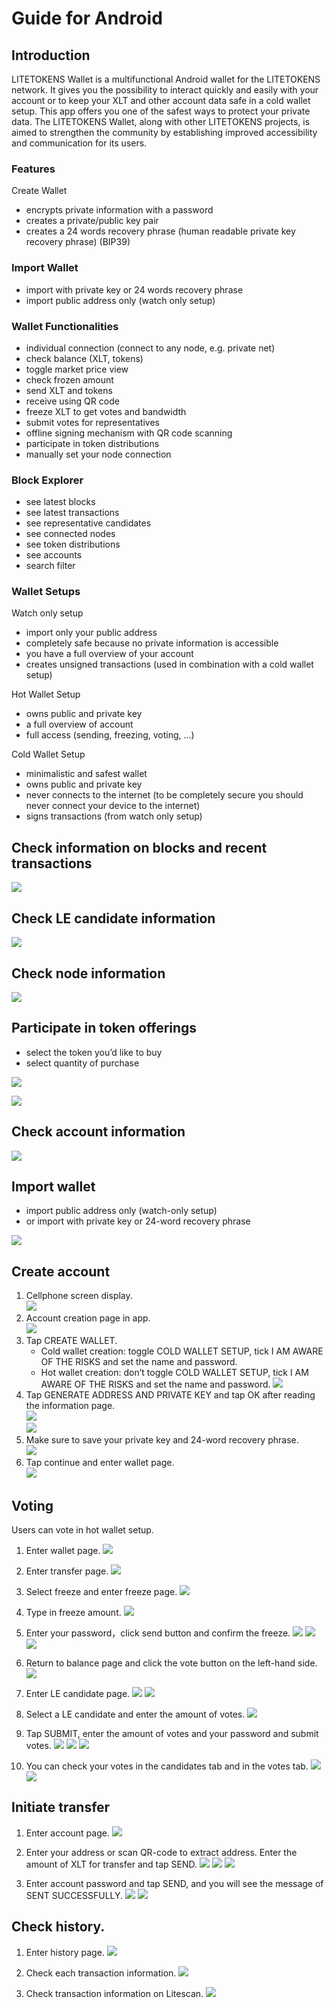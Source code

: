 # Guide for Android

## Introduction

LITETOKENS Wallet is a multifunctional Android wallet for the LITETOKENS network. It gives you the possibility to interact quickly and easily with your account or to keep your XLT and other account data safe in a cold wallet setup. This app offers you one of the safest ways to protect your private data. The LITETOKENS Wallet, along with other LITETOKENS projects, is aimed to strengthen the community by establishing improved accessibility and communication for its users.

### Features
Create Wallet
+ encrypts private information with a password
+ creates a private/public key pair
+ creates a 24 words recovery phrase (human readable private key recovery phrase) (BIP39)

### Import Wallet
+ import with private key or 24 words recovery phrase
+ import public address only (watch only setup)

### Wallet Functionalities
+ individual connection (connect to any node, e.g. private net)
+ check balance (XLT, tokens)
+ toggle market price view
+ check frozen amount
+ send XLT and tokens
+ receive using QR code
+ freeze XLT to get votes and bandwidth
+ submit votes for representatives
+ offline signing mechanism with QR code scanning
+ participate in token distributions
+ manually set your node connection

### Block Explorer
+ see latest blocks
+ see latest transactions
+ see representative candidates
+ see connected nodes
+ see token distributions
+ see accounts
+ search filter

### Wallet Setups

Watch only setup
+ import only your public address
+ completely safe because no private information is accessible
+ you have a full overview of your account
+ creates unsigned transactions (used in combination with a cold wallet setup)

Hot Wallet Setup
+ owns public and private key
+ a full overview of account
+ full access (sending, freezing, voting, ...)

Cold Wallet Setup
+ minimalistic and safest wallet
+ owns public and private key
+ never connects to the internet (to be completely secure you should never connect your device to the internet)
+ signs transactions (from watch only setup)

## Check information on blocks and recent transactions  

![](https://raw.githubusercontent.com/litetokens/Documentation/master/images/Wallet_for_Android/查看相关信息/区块和交易信息.png)

## Check LE candidate information  

![](https://raw.githubusercontent.com/litetokens/Documentation/master/images/Wallet_for_Android/查看相关信息/查看SP候选信息.png)

## Check node information  

![](https://raw.githubusercontent.com/litetokens/Documentation/master/images/Wallet_for_Android/查看相关信息/查看节点信息.png)

## Participate in token offerings
   + select the token you’d like to buy
   + select quantity of purchase  

![](https://raw.githubusercontent.com/litetokens/Documentation/master/images/Wallet_for_Android/查看相关信息/查看token信息.png)  

![](https://raw.githubusercontent.com/litetokens/Documentation/master/images/Wallet_for_Android/查看相关信息/选择购买数量.png)

## Check account information  

![](https://raw.githubusercontent.com/litetokens/Documentation/master/images/Wallet_for_Android/查看相关信息/查看账户信息.png)

## Import wallet
+ import public address only (watch-only setup)
+ or import with private key or 24-word recovery phrase

![](https://raw.githubusercontent.com/litetokens/Documentation/master/images/Wallet_for_Android/倒入钱包/导入钱包.png)

## Create account

1. Cellphone screen display.  
![](https://raw.githubusercontent.com/litetokens/Documentation/master/images/Wallet_for_Android/创建钱包账户/1.桌面显示.png)
2. Account creation page in app.  
![](https://raw.githubusercontent.com/litetokens/Documentation/master/images/Wallet_for_Android/创建钱包账户/2.点击app之后的界面.jpg)
3. Tap CREATE WALLET.  
   + Cold wallet creation: toggle COLD WALLET SETUP, tick I AM AWARE OF THE RISKS and set the name and password.
   + Hot wallet creation: don’t toggle COLD WALLET SETUP, tick I AM AWARE OF THE RISKS and set the name and password.
   ![](https://raw.githubusercontent.com/litetokens/Documentation/master/images/Wallet_for_Android/创建钱包账户/3.设置用户名和密码.png)  
4. Tap GENERATE ADDRESS AND PRIVATE KEY and tap OK after reading the information page.  
![](https://raw.githubusercontent.com/litetokens/Documentation/master/images/Wallet_for_Android/创建钱包账户/4.png)  
![](https://raw.githubusercontent.com/ybhgenius/Documentation/master/images/Wallet_for_Android/创建钱包账户/6.png)
5. Make sure to save your private key and 24-word recovery phrase.  
![](https://raw.githubusercontent.com/litetokens/Documentation/master/images/Wallet_for_Android/创建钱包账户/7.钱包创建好之后的页面%20now%20we%20see%20here%20is%20a%20public%20address%20%2Cprivate%20key%20and%2024%20words%20recovery%20phrase.jpg)
6. Tap continue and enter wallet page.    
![](https://raw.githubusercontent.com/litetokens/Documentation/master/images/Wallet_for_Android/创建钱包账户/8.创建号钱包之后下滑页面找到continue按钮.jpg)

## Voting

Users can vote in hot wallet setup.

1. Enter wallet page.
![](https://raw.githubusercontent.com/litetokens/Documentation/master/images/Wallet_for_Android/投票/1.余额TP带宽显示界面.png)
2. Enter transfer page.
![](https://raw.githubusercontent.com/litetokens/Documentation/master/images/Wallet_for_Android/投票/2.点击右侧的转账界面.png)
3. Select freeze and enter freeze page.
![](https://raw.githubusercontent.com/litetokens/Documentation/master/images/Wallet_for_Android/投票/3.freeze页面.png)
4. Type in freeze amount.
![](https://raw.githubusercontent.com/litetokens/Documentation/master/images/Wallet_for_Android/投票/4.在freeze%20amount%20输入栏中键入希望冻结的XLT数量，然后点击freeze按钮，注，拥有多少冻结XLT就拥有多少投票权.jpg)
5. Enter your password，click send button and confirm the freeze.
![](https://raw.githubusercontent.com/litetokens/Documentation/master/images/Wallet_for_Android/投票/5.确认合约.png)
![](https://raw.githubusercontent.com/litetokens/Documentation/master/images/Wallet_for_Android/投票/6输入密码点击发送.png)
![](https://raw.githubusercontent.com/litetokens/Documentation/master/images/Wallet_for_Android/投票/7.发送成功.png)

6. Return to balance page and click the vote button on the left-hand side.
![](https://raw.githubusercontent.com/litetokens/Documentation/master/images/Wallet_for_Android/投票/9.点击投票按钮.png)
7. Enter LE candidate page.
![](https://raw.githubusercontent.com/litetokens/Documentation/master/images/Wallet_for_Android/投票/10.点击投票按钮之后进入超级代表候选人list页面，candidates一栏下显示的是所有待投票竞选的LE候选人.jpg)
![](https://raw.githubusercontent.com/litetokens/Documentation/master/images/Wallet_for_Android/投票/11.此为your%20votes页面下的显示情况，因为我们还没有对任何一个LE候选节点进行投票，所以列表中空空如也.png)
8. Select a LE candidate and enter the amount of votes.
![](https://raw.githubusercontent.com/litetokens/Documentation/master/images/Wallet_for_Android/投票/12.我们回到candidates一栏，任意选择一个LE候选人进行投票演示，以list中首个系节点为例，注，candidates%20list%20的排列是以票数多少为顺序.jpg)
9. Tap SUBMIT, enter the amount of votes and your password and submit votes.
![](https://raw.githubusercontent.com/litetokens/Documentation/master/images/Wallet_for_Android/投票/13.输入希望为此节点投出的票数.jpg)
![](https://raw.githubusercontent.com/litetokens/Documentation/master/images/Wallet_for_Android/投票/14.点击submit%20votes之后要求输入账户密码进行确认投票.jpg)
![](https://raw.githubusercontent.com/litetokens/Documentation/master/images/Wallet_for_Android/投票/16.png)
10. You can check your votes in the candidates tab and in the votes tab.
![](https://raw.githubusercontent.com/litetokens/Documentation/master/images/Wallet_for_Android/投票/17.为此候选人投过票后此候选人右侧显示你为其透过的票数.jpg)
![](https://raw.githubusercontent.com/litetokens/Documentation/master/images/Wallet_for_Android/投票/18.这个时候我们可以看到在your%20votes一栏中与投票前不同的是出现了我们为其投过票的LE候选人信息.jpg)

## Initiate transfer

1. Enter account page.
![](https://raw.githubusercontent.com/litetokens/Documentation/master/images/Wallet_for_Android/转出和转入/转入/1.显示余额界面.png)

2. Enter your address or scan QR-code to extract address. Enter the amount of XLT for transfer and tap SEND.
![](https://raw.githubusercontent.com/litetokens/Documentation/master/images/Wallet_for_Android/转出和转入/转入/3.点击右侧转账按钮后出现的界面（默认停留在send也就是转出XLT时的操作页面）可以通过在to一栏输入转入地址也可以点击右侧的二维码小标志，打开二维码扫描页面.png)
![](https://raw.githubusercontent.com/litetokens/Documentation/master/images/Wallet_for_Android/转出和转入/转入/4.点击receive后显示自己的钱包地址和二维码性质的地址，可供转出账户进行输入和scan，待转出账户操作完毕后，点击左上角返回箭头进行余额查看.jpg)
![](https://raw.githubusercontent.com/litetokens/Documentation/master/images/Wallet_for_Android/转出和转入/转出/6.输入希望转入的额度点击send.png)
3. Enter account password and tap SEND, and you will see the message of SENT SUCCESSFULLY.
![](https://raw.githubusercontent.com/litetokens/Documentation/master/images/Wallet_for_Android/转出和转入/转出/7.点击send之后需要输入账户密码进行确认.png)
![](https://raw.githubusercontent.com/litetokens/Documentation/master/images/Wallet_for_Android/转出和转入/转出/9.png)

## Check history.

1. Enter history page.
![](https://raw.githubusercontent.com/litetokens/Documentation/master/images/Wallet_for_Android/历史记录/1.进入历史记录界面.png)

2. Check each transaction information.
![](https://raw.githubusercontent.com/litetokens/Documentation/master/images/Wallet_for_Android/历史记录/2.查看单笔交易信息.png)

3. Check transaction information on Litescan.
![](https://raw.githubusercontent.com/litetokens/Documentation/master/images/Wallet_for_Android/历史记录/3.litescan上查看记录.png)
